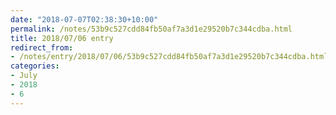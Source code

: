 ```yaml
---
date: "2018-07-07T02:38:30+10:00"
permalink: /notes/53b9c527cdd84fb50af7a3d1e29520b7c344cdba.html
title: 2018/07/06 entry
redirect_from:
- /notes/entry/2018/07/06/53b9c527cdd84fb50af7a3d1e29520b7c344cdba.html
categories:
- July
- 2018
- 6
---
```

